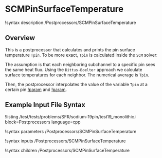# SCMPinSurfaceTemperature

!syntax description /Postprocessors/SCMPinSurfaceTemperature

## Overview

<!-- -->

This is a postprocessor that calculates and prints the pin surface temperature `Tpin`.
To be more exact, `Tpin` is calculated inside the `SCM` solver:

The assumption is that each neighboring subchannel to a specific pin sees the same heat flux.
Using the `Dittus-Boelter` approach we calculate surface temperatures for each neighbor. The numerical
average is `Tpin`.

Then, the postprocessor interpolates the value of the variable `Tpin` at a certain pin [!param](/Postprocessors/SCMPinSurfaceTemperature/index) and [!param](/Postprocessors/SCMPinSurfaceTemperature/height).

## Example Input File Syntax

!listing /test/tests/problems/SFR/sodium-19pin/test19_monolithic.i block=Postprocessors language=cpp

!syntax parameters /Postprocessors/SCMPinSurfaceTemperature

!syntax inputs /Postprocessors/SCMPinSurfaceTemperature

!syntax children /Postprocessors/SCMPinSurfaceTemperature
